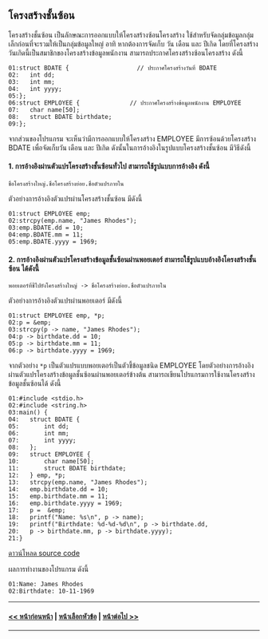 ## โครงสร้างชั้นซ้อน

โครงสร้างชั้นซ้อน เป็นลักษณะการออกแบบให้โครงสร้างซ้อนโครงสร้าง ใช้สำหรับจัดกลุ่มข้อมูลกลุ่มเล็กก่อนที่จะรวมให้เป็นกลุ่มข้อมูลใหญ่ อาทิ หากต้องการจัดเก็บ วัน เดือน และ ปีเกิด โดยที่โครงสร้างวันเกิดนี้เป็นสมาชิกของโครงสร้างข้อมูลพนักงาน สามารถประกาศโครงสร้างซ้อนโครงสร้าง ดังนี้

```
01:struct BDATE {                   // ประกาศโครงสร้างวันที่ BDATE
02:   int dd;
03:   int mm;
04:   int yyyy;
05:};
06:struct EMPLOYEE {              // ประกาศโครงสร้างข้อมูลพนักงาน EMPLOYEE
07:   char name[50];
08:   struct BDATE birthdate;
09:};     
```

จากส่วนของโปรแกรม จะเห็นว่ามีการออกแบบให้โครงสร้าง EMPLOYEE มีการซ้อนด้วยโครงสร้าง BDATE เพื่อจัดเก็บวัน เดือน และ ปีเกิด ดังนั้นในการอ้างอิงในรูปแบบโครงสร้างชั้นซ้อน มีวิธีดังนี้

#### 1.  การอ้างอิงผ่านตัวแปรโครงสร้างชั้นซ้อนทั่วไป สามารถใช้รูปแบบการอ้างอิง ดังนี้

```
ชื่อโครงสร้างใหญ่.ชื่อโครงสร้างย่อย.ชื่อตัวแปรภายใน
```

ตัวอย่างการอ้างอิงตัวแปรผ่านโครงสร้างชั้นซ้อน มีดังนี้

```
01:struct EMPLOYEE emp;
02:strcpy(emp.name, "James Rhodes");         
03:emp.BDATE.dd = 10;                            
04:emp.BDATE.mm = 11;                          
05:emp.BDATE.yyyy = 1969;                     
```

#### 2.  การอ้างอิงผ่านตัวแปรโครงสร้างข้อมูลชั้นซ้อนผ่านพอยเตอร์ สามารถใช้รูปแบบอ้างอิงโครงสร้างชั้นซ้อน ได้ดังนี้

```
พอยเตอร์ที่ชี้ไปยังโครงสร้างใหญ่ -> ชื่อโครงสร้างย่อย.ชื่อตัวแปรภายใน
```

ตัวอย่างการอ้างอิงตัวแปรผ่านพอยเตอร์ มีดังนี้

```
01:struct EMPLOYEE emp, *p;
02:p = &emp;
03:strcpy(p -> name, "James Rhodes");         
04:p -> birthdate.dd = 10;            
05:p -> birthdate.mm = 11;            
06:p -> birthdate.yyyy = 1969;     
```

จากตัวอย่าง ```*p``` เป็นตัวแปรแบบพอยเตอร์เป็นตัวชี้ข้อมูลชนิด EMPLOYEE  โดยตัวอย่างการอ้างอิงผ่านตัวแปรโครงสร้างข้อมูลชั้นซ้อนผ่านพอยเตอร์ข้างต้น สามารถเขียนโปรแกรมการใช้งานโครงสร้างข้อมูลชั้นซ้อนได้ ดังนี้

```
01:#include <stdio.h> 
02:#include <string.h> 
03:main() { 
04:   struct BDATE {                  
05:       int dd;
06:       int mm;
07:       int yyyy;
08:   };
09:   struct EMPLOYEE {             
10:       char name[50];
11:       struct BDATE birthdate;
12:   } emp, *p;                                        
13:   strcpy(emp.name, "James Rhodes"); 
14:   emp.birthdate.dd = 10; 
15:   emp.birthdate.mm = 11; 
16:   emp.birthdate.yyyy = 1969; 
17:   p =  &emp;                
18:   printf("Name: %s\n", p -> name); 
19:   printf("Birthdate: %d-%d-%d\n", p -> birthdate.dd, 
20:   p -> birthdate.mm, p -> birthdate.yyyy); 
21:}
```
[ดาวน์โหลด source code](src/ch07_06.cpp)

ผลการทำงานของโปรแกรม ดังนี้

```
01:Name: James Rhodes
02:Birthdate: 10-11-1969	
```

---
#### [<< หน้าก่อนหน้า](0703.md) | [หน้าเลือกหัวข้อ](README.md) | [หน้าต่อไป >>](0705.md)
---
